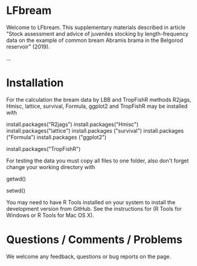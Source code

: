 # LFbream
Welcome to LFbream. This supplementary materials described in article "Stock assessment and advice of juveniles stocking by length-frequency data on the example of common bream Abramis brama in the Belgorod reservoir" (2019).

...

# Installation
For the calculation the bream data by LBB and TropFishR methods R2jags, Hmisc, lattice, survival, Formula, ggplot2  and TropFishR may be installed with

install.packages("R2jags")
install.packages("Hmisc")
install.packages("lattice")
install.packages ("survival")
install.packages ("Formula")
install.packages ("ggplot2")

install.packages("TropFishR")

For testing the data you must copy all files to one folder, also don't forget change your working directory with 

getwd()

setwd()

You may need to have R Tools installed on your system to install the development version from GitHub. See the instructions for (R Tools for Windows or R Tools for Mac OS X).

# Questions / Comments / Problems
We welcome any feedback, questions or bug reports on the page. 
